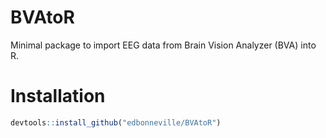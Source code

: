 # BVAtoR

Minimal package to import EEG data from Brain Vision Analyzer (BVA) into R. 

# Installation

```r
devtools::install_github("edbonneville/BVAtoR")
```

